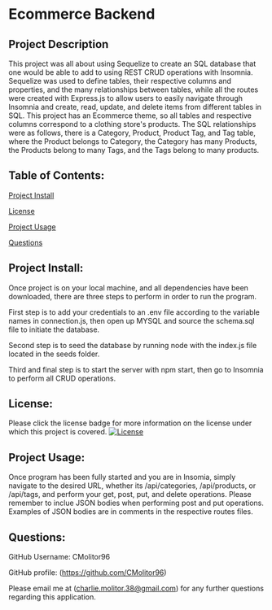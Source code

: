 # **Ecommerce Backend**

## Project Description
This project was all about using Sequelize to create an SQL database that one would be able to add to using REST CRUD operations with Insomnia. Sequelize was used to define tables, their respective columns and properties, and the many relationships between tables, while all the routes were created with Express.js to allow users to easily navigate through Insomnia and create, read, update, and delete items from different tables in SQL. This project has an Ecommerce theme, so all tables and respective columns correspond to a clothing store's products. The SQL relationships were as follows, there is a Category, Product, Product Tag, and Tag table, where the Product belongs to Category, the Category has many Products, the Products belong to many Tags, and the Tags belong to many products.

## Table of Contents:
[Project Install](#project-install)

[License](#license)

[Project Usage](#project-usage)


[Questions](#questions)

## Project Install:
Once project is on your local machine, and all dependencies have been downloaded, there are three steps to perform in order to run the program. 

First step is to add your credentials to an .env file according to the variable names in connection.js, then open up MYSQL and source the schema.sql file to initiate the database.

Second step is to seed the database by running node with the index.js file located in the seeds folder.

Third and final step is to start the server with npm start, then go to Insomnia to perform all CRUD operations.


## License:
Please click the license badge for more information on the license under which this project is covered.
[![License](https://img.shields.io/badge/License-Apache_2.0-blue.svg)](https://opensource.org/licenses/Apache-2.0)
## Project Usage:
Once program has been fully started and you are in Insomia, simply navigate to the desired URL, whether its /api/categories, /api/products, or /api/tags, and perform your get, post, put, and delete operations. Please remember to inclue JSON bodies when performing post and put operations. Examples of JSON bodies are in comments in the respective routes files. 


## Questions:
GitHub Username: CMolitor96

GitHub profile: (https://github.com/CMolitor96)

Please email me at (charlie.molitor.38@gmail.com) for any further questions regarding this application.